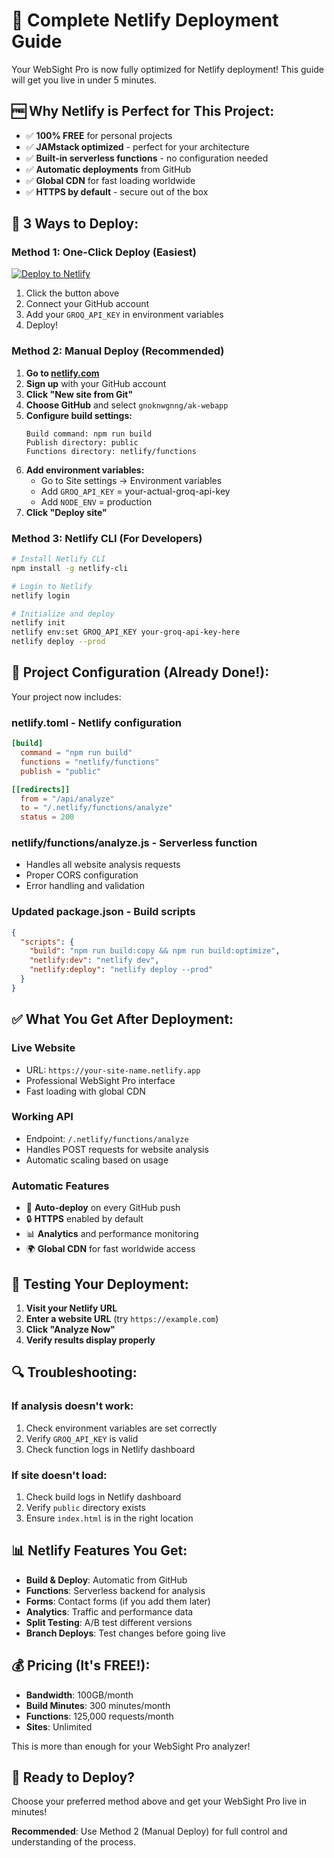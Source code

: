# 🚀 Complete Netlify Deployment Guide

Your WebSight Pro is now fully optimized for Netlify deployment! This guide will get you live in under 5 minutes.

## 🆓 **Why Netlify is Perfect for This Project:**

- ✅ **100% FREE** for personal projects
- ✅ **JAMstack optimized** - perfect for your architecture
- ✅ **Built-in serverless functions** - no configuration needed
- ✅ **Automatic deployments** from GitHub
- ✅ **Global CDN** for fast loading worldwide
- ✅ **HTTPS by default** - secure out of the box

## 🚀 **3 Ways to Deploy:**

### **Method 1: One-Click Deploy (Easiest)**
[![Deploy to Netlify](https://www.netlify.com/img/deploy/button.svg)](https://app.netlify.com/start/deploy?repository=https://github.com/gnoknwgnng/ak-webapp)

1. Click the button above
2. Connect your GitHub account
3. Add your `GROQ_API_KEY` in environment variables
4. Deploy!

### **Method 2: Manual Deploy (Recommended)**
1. **Go to [netlify.com](https://netlify.com)**
2. **Sign up** with your GitHub account
3. **Click "New site from Git"**
4. **Choose GitHub** and select `gnoknwgnng/ak-webapp`
5. **Configure build settings:**
   ```
   Build command: npm run build
   Publish directory: public
   Functions directory: netlify/functions
   ```
6. **Add environment variables:**
   - Go to Site settings → Environment variables
   - Add `GROQ_API_KEY` = your-actual-groq-api-key
   - Add `NODE_ENV` = production
7. **Click "Deploy site"**

### **Method 3: Netlify CLI (For Developers)**
```bash
# Install Netlify CLI
npm install -g netlify-cli

# Login to Netlify
netlify login

# Initialize and deploy
netlify init
netlify env:set GROQ_API_KEY your-groq-api-key-here
netlify deploy --prod
```

## 🔧 **Project Configuration (Already Done!):**

Your project now includes:

### **netlify.toml** - Netlify configuration
```toml
[build]
  command = "npm run build"
  functions = "netlify/functions"
  publish = "public"

[[redirects]]
  from = "/api/analyze"
  to = "/.netlify/functions/analyze"
  status = 200
```

### **netlify/functions/analyze.js** - Serverless function
- Handles all website analysis requests
- Proper CORS configuration
- Error handling and validation

### **Updated package.json** - Build scripts
```json
{
  "scripts": {
    "build": "npm run build:copy && npm run build:optimize",
    "netlify:dev": "netlify dev",
    "netlify:deploy": "netlify deploy --prod"
  }
}
```

## ✅ **What You Get After Deployment:**

### **Live Website**
- URL: `https://your-site-name.netlify.app`
- Professional WebSight Pro interface
- Fast loading with global CDN

### **Working API**
- Endpoint: `/.netlify/functions/analyze`
- Handles POST requests for website analysis
- Automatic scaling based on usage

### **Automatic Features**
- 🔄 **Auto-deploy** on every GitHub push
- 🔒 **HTTPS** enabled by default
- 📊 **Analytics** and performance monitoring
- 🌍 **Global CDN** for fast worldwide access

## 🎯 **Testing Your Deployment:**

1. **Visit your Netlify URL**
2. **Enter a website URL** (try `https://example.com`)
3. **Click "Analyze Now"**
4. **Verify results display properly**

## 🔍 **Troubleshooting:**

### **If analysis doesn't work:**
1. Check environment variables are set correctly
2. Verify `GROQ_API_KEY` is valid
3. Check function logs in Netlify dashboard

### **If site doesn't load:**
1. Check build logs in Netlify dashboard
2. Verify `public` directory exists
3. Ensure `index.html` is in the right location

## 📊 **Netlify Features You Get:**

- **Build & Deploy**: Automatic from GitHub
- **Functions**: Serverless backend for analysis
- **Forms**: Contact forms (if you add them later)
- **Analytics**: Traffic and performance data
- **Split Testing**: A/B test different versions
- **Branch Deploys**: Test changes before going live

## 💰 **Pricing (It's FREE!):**

- **Bandwidth**: 100GB/month
- **Build Minutes**: 300 minutes/month
- **Functions**: 125,000 requests/month
- **Sites**: Unlimited

This is more than enough for your WebSight Pro analyzer!

## 🚀 **Ready to Deploy?**

Choose your preferred method above and get your WebSight Pro live in minutes!

**Recommended**: Use Method 2 (Manual Deploy) for full control and understanding of the process.